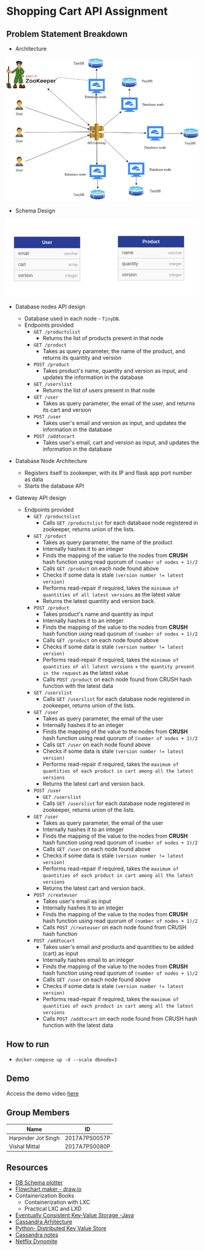 # Shopping Cart API Assignment

## Problem Statement Breakdown

- Architecture

![arch](docs/images/architecture.png)

- Schema Design

![sc](docs/images/schema.png)

- Database nodes API design
  - Database used in each node - `TinyDB`.
  - Endpoints provided
    - `GET /productslist`
      - Returns the list of products present in that node
    - `GET /product`
      - Takes as query parameter, the name of the product, and returns its quantity and version
    - `POST /product`
      - Takes product's name, quantity and version as input, and updates the information in the database
    - `GET /userslist`
      - Returns the list of users present in that node
    - `GET /user`
      - Takes as query parameter, the email of the user, and returns its cart and version
    - `POST /user`
      - Takes user's email and version as input, and updates the information in the database
    - `POST /addtocart`
      - Takes user's email, cart and version as input, and updates the information in the database

- Database Node Architecture
  - Registers itself to zookeeper, with its IP and flask app port number as data
  - Starts the database API

- Gateway API design
  - Endpoints provided
    - `GET /productslist`
      - Calls `GET /productslist` for each database node registered in zookeeper, returns union of the lists.
    - `GET /product`
      - Takes as query parameter, the name of the product
      - Internally hashes it to an integer
      - Finds the mapping of the value to the nodes from **CRUSH** hash function using read quorum of `(number of nodes + 1)/2`
      - Calls `GET /product` on each node found above
      - Checks if some data is stale `(version number != latest version)`
      - Performs read-repair if required, takes the `minimum of quantities of all latest versions` as the latest value
      - Returns the latest quantity and version back.
    - `POST /product`
      - Takes product's name and quantity as input
      - Internally hashes it to an integer
      - Finds the mapping of the value to the nodes from **CRUSH** hash function using read quorum of `(number of nodes + 1)/2`
      - Calls `GET /product` on each node found above
      - Checks if some data is stale `(version number != latest version)`
      - Performs read-repair if required, takes the `minimum of quantities of all latest versions` + `the quantity present in the request` as the latest value
      - Calls `POST /product` on each node found from CRUSH hash function with the latest data      
    - `GET /userslist`
      - Calls `GET /userslist` for each database node registered in zookeeper, returns union of the lists.
    - `GET /user`
      - Takes as query parameter, the email of the user
      - Internally hashes it to an integer
      - Finds the mapping of the value to the nodes from **CRUSH** hash function using read quorum of `(number of nodes + 1)/2`
      - Calls `GET /user` on each node found above
      - Checks if some data is stale `(version number != latest version)`
      - Performs read-repair if required, takes the `maximum of quantities of each product in cart among all the latest versions`
      - Returns the latest cart and version back.
    - `POST /user`
      - `GET /userslist`
      - Calls `GET /userslist` for each database node registered in zookeeper, returns union of the lists.
    - `GET /user`
      - Takes as query parameter, the email of the user
      - Internally hashes it to an integer
      - Finds the mapping of the value to the nodes from **CRUSH** hash function using read quorum of `(number of nodes + 1)/2`
      - Calls `GET /user` on each node found above
      - Checks if some data is stale `(version number != latest version)`
      - Performs read-repair if required, takes the `maximum of quantities of each product in cart among all the latest versions`
      - Returns the latest cart and version back.
    - `POST /createuser`
      - Takes user's email as input
      - Internally hashes it to an integer
      - Finds the mapping of the value to the nodes from **CRUSH** hash function using read quorum of `(number of nodes + 1)/2`
      - Calls `POST /createuser` on each node found from CRUSH hash function
    - `POST /addtocart`
      - Takes user's email and products and quantities to be added (cart) as input
      - Internally hashes email to an integer
      - Finds the mapping of the value to the nodes from **CRUSH** hash function using read quorum of `(number of nodes + 1)/2`
      - Calls `GET /user` on each node found above
      - Checks if some data is stale `(version number != latest version)`
      - Performs read-repair if required, takes the `maximum of quantities of each product in cart among all the latest versions`
      - Calls `POST /addtocart` on each node found from CRUSH hash function with the latest data

## How to run

- `docker-compose up -d --scale dbnode=3`
## Demo

Access the demo video [here](Demo.mp4)

## Group Members

| Name                | ID            |
| ------------------- | ------------- |
| Harpinder Jot Singh | 2017A7PS0057P |
| Vishal Mittal       | 2017A7PS0080P |


## Resources

- [DB Schema plotter](https://github.com/nerdify/db-schema-diagram)
- [Flowchart maker - draw.io](https://app.diagrams.net/)
- Containerization Books
  - Containerization with LXC
  - Practical LXC and LXD
- [Eventually Consistent Key-Value Storage -Java](https://github.com/anirtek/Eventually-Consistent-Key-Value-Storage)
- [Cassandra Arhitecture](https://github.com/duf59/DataStax_Cassandra_Notes/blob/master/Understanding%20the%20Cassandra%20Architecture.md)
- [Python- Distributed Key Value Store](https://github.com/sgupta38/Distributed_Key_Value_Store)
- [Cassandra notes](https://github.com/saptarshibasu/cassandra-study)
- [Netflix Dynomite](https://github.com/Netflix/dynomite/wiki)
